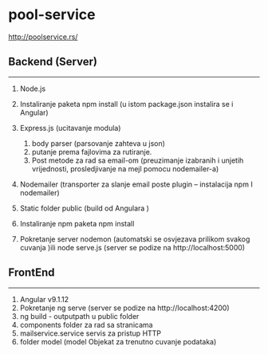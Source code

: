 # pool-service
http://poolservice.rs/

## Backend (Server)

---

1. Node.js
2. Instaliranje paketa npm install (u istom package.json instalira se i Angular)

3. Express.js (ucitavanje modula)
    1. body parser (parsovanje zahteva u json)
    2. putanje prema fajlovima za rutiranje.
    3. Post metode za rad sa email-om (preuzimanje izabranih i unjetih vrijednosti, prosledjivanje na mejl pomocu nodemailer-a)
4. Nodemailer (transporter za slanje email poste plugin – instalacija npm I nodemailer)
5. Static folder public (build od Angulara )
6. Instaliranje npm paketa npm install
7. Pokretanje server nodemon (automatski se osvjezava prilikom svakog cuvanja )ili node serve.js (server se podize na http://localhost:5000)



## FrontEnd

---

1. Angular v9.1.12
2. Pokretanje ng serve (server se podize na http://localhost:4200)
3. ng build - outputpath u public folder 
4. components folder za rad sa  stranicama
5. mailservice.service servis za pristup HTTP
6. folder model (model Objekat za trenutno cuvanje podataka)